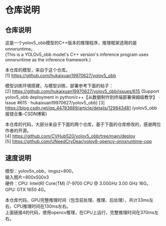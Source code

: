 # 仓库说明

## 仓库说明 

这是一个yolov5_obb模型的C++版本的推理程序，推理框架选用的是onnxruntime。  
(This is a YOLOv5_obb model's C++ version's inference program uses onnxruntime as the inference framework.)

本仓库的模型，来自于这个仓库。  
[1] https://github.com/hukaixuan19970627/yolov5_obb

模型训练环境搭建，与模型训练，部署参考下面的帖子：  
[2] https://github.com/hukaixuan19970627/yolov5_obb/issues/615 (Support yolov5_obb deployment in python/c++【从数据制作到终端部署保姆级教学】 · Issue #615 · hukaixuan19970627/yolov5_obb) [3] https://blog.csdn.net/qq_44783689/article/details/129843481 (yolov5_obb报错合集-CSDN博客)  

本仓库的代码，大部分来自于下面的两个仓库，基于下面的仓库修改的，感谢两位作者的开源。  
[4] https://github.com/CVHub520/yolov5_obb/tree/main/deploy  
[5] https://github.com/UNeedCryDear/yolov8-opencv-onnxruntime-cpp  

## 速度说明

模型：yolov5n_obb，imgsz=800，  
输入图片=800x500x3  
硬件：CPU: Intel(R) Core(TM) i7-9700 CPU @ 3.00GHz   3.00 GHz 16G。  
           GPU: GTX 1650 4G。  

本仓库代码，GPU完整推理时间（包含前处理、推理、后处理），共计33ms左右，CPU推理时间在130ms左右。  
上面链接4的代码，使用opencv推理，在CPU上运行，完整推理时间在370ms左右。  
